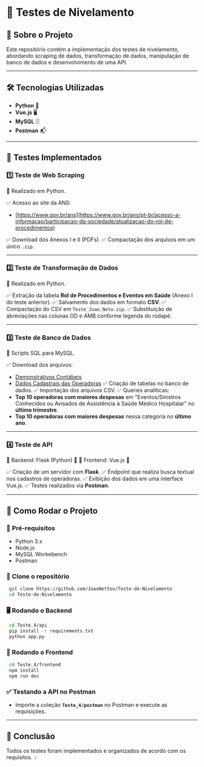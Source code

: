 # 📌 Testes de Nivelamento 

## 📖 Sobre o Projeto
Este repositório contém a implementação dos testes de nivelamento, abordando scraping de dados, transformação de dados, manipulação de banco de dados e desenvolvimento de uma API.

---

## 🛠️ Tecnologias Utilizadas
- **Python** 🐍
- **Vue.js** 🖥️
- **MySQL** 🗄️
- **Postman** 📬

---

## 📝 Testes Implementados

### 1️⃣ **Teste de Web Scraping**
🔹 Realizado em Python.

✅ Acesso ao site da ANS:
   - [https://www.gov.br/ans](https://www.gov.br/ans/pt-br/acesso-a-informacao/participacao-da-sociedade/atualizacao-do-rol-de-procedimentos)

✅ Download dos Anexos I e II (PDFs).
✅ Compactação dos arquivos em um único `.zip`.

---

### 2️⃣ **Teste de Transformação de Dados**
🔹 Realizado em Python.

✅ Extração da tabela **Rol de Procedimentos e Eventos em Saúde** (Anexo I do teste anterior).
✅ Salvamento dos dados em formato **CSV**.
✅ Compactação do CSV em `Teste_Joao_Neto.zip`.
✅ Substituição de abreviações nas colunas OD e AMB conforme legenda do rodapé.

---

### 3️⃣ **Teste de Banco de Dados**
🔹 Scripts SQL para MySQL.

✅ Download dos arquivos:
   - [Demonstrativos Contábeis](https://dadosabertos.ans.gov.br/FTP/PDA/demonstracoes_contabeis/)
   - [Dados Cadastrais das Operadoras](https://dadosabertos.ans.gov.br/FTP/PDA/operadoras_de_plano_de_saude_ativas/)
✅ Criação de tabelas no banco de dados.
✅ Importação dos arquivos CSV.
✅ Queries analíticas:
   - **Top 10 operadoras com maiores despesas** em "Eventos/Sinistros Conhecidos ou Avisados de Assistência à Saúde Médico Hospitalar" no **último trimestre**.
   - **Top 10 operadoras com maiores despesas** nessa categoria no **último ano**.

---

### 4️⃣ **Teste de API**
🔹 Backend: Flask (Python) 🐍
🔹 Frontend: Vue.js 🎨

✅ Criação de um servidor com **Flask**.
✅ Endpoint que realiza busca textual nos cadastros de operadoras.
✅ Exibição dos dados em uma interface Vue.js.
✅ Testes realizados via **Postman**.

---

## 🚀 Como Rodar o Projeto

### 🔧 Pré-requisitos
- Python 3.x
- Node.js
- MySQL Workebench
- Postman

### 📌 Clone o repositório
```sh
 git clone https://github.com/JoaoNettoo/Teste-de-Nivelamento
 cd Teste-de-Nivelamento
```

### 🖥️ Rodando o Backend
```sh
 cd Teste_4/api
 pip install -r requirements.txt
 python app.py
```

### 🎨 Rodando o Frontend
```sh
 cd Teste_4/frontend
 npm install
 npm run dev
```

### ✅ Testando a API no Postman
- Importe a coleção **`Teste_4/postman`** no Postman e execute as requisições.

---

## 📌 Conclusão
Todos os testes foram implementados e organizados de acordo com os requisitos. 💡


